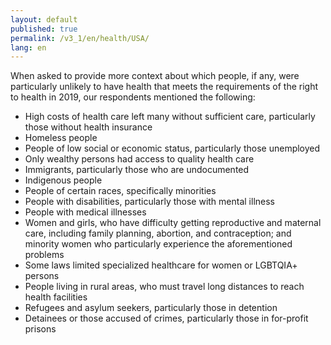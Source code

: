 ```yaml
---
layout: default
published: true
permalink: /v3_1/en/health/USA/
lang: en
---
```

When asked to provide more context about which people, if any, were particularly unlikely to have health that meets the requirements of the right to health in 2019, our respondents mentioned the following:

- High costs of health care left many without sufficient care, particularly those without health insurance
- Homeless people
- People of low social or economic status, particularly those unemployed 
- Only wealthy persons had access to quality health care  
- Immigrants, particularly those who are undocumented  
- Indigenous people 
- People of certain races, specifically minorities 
- People with disabilities, particularly those with mental illness 
- People with medical illnesses 
- Women and girls, who have difficulty getting reproductive and maternal care, including family planning, abortion, and contraception; and minority women who particularly experience the aforementioned problems  
- Some laws limited specialized healthcare for women or LGBTQIA+ persons  
- People living in rural areas, who must travel long distances to reach health facilities 
- Refugees and asylum seekers, particularly those in detention 
- Detainees or those accused of crimes, particularly those in for-profit prisons 

